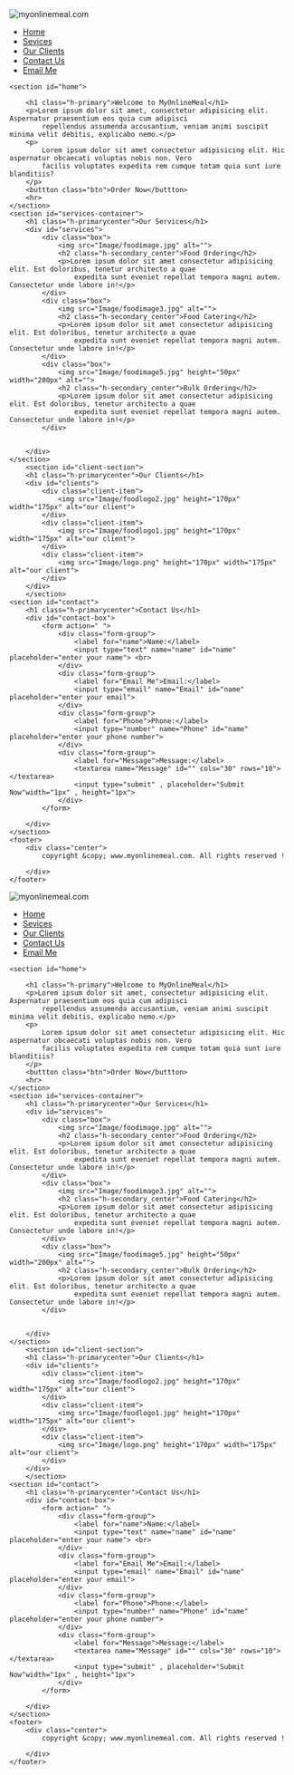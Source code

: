 <!DOCTYPE html>
<html lang="en">

<head>
    <meta charset="UTF-8">
    <meta http-equiv="X-UA-Compatible" content="IE=edge">
    <meta name="viewport" content="width=device-width, initial-scale=1.0">
    <title>best delivery food service in india|myonlinemeal.com</title>
    <link rel="stylesheet" href="style3.css">
    <link rel="stylesheet" media="screen and (max-width:1310px)" href="phone.css">
    <link rel="preconnect" href="https://fonts. googleapis.com">
    <!-- <link rel="stylesheet" href="https://cdn.jsdelivr.net/npm/bootstrap@4.4.1/dist/css/bootstrap.min.css" .. </head> -->
     <style>
     </style> 
<body>
    <nav id="navbar">
        <div id="logo">
            <img src="Image/logo.png" alt="myonlinemeal.com">
        </div>
        <ul>
            <li class="item"><a href="#home">Home</a></li>
            <li class="item"><a href="#services-container">Sevices</a></li>
            <li class="item"><a href="#clients">Our Clients</a></li>
            <li class="item"><a href="#contact">Contact Us</a></li>
            <li class="item"><a href="#">Email Me</a></li>
        </ul>
    </nav>
    
    <section id="home">
        
        <h1 class="h-primary">Welcome to MyOnlineMeal</h1>
        <p>Lorem ipsum dolor sit amet, consectetur adipisicing elit. Aspernatur praesentium eos quia cum adipisci
            repellendus assumenda accusantium, veniam animi suscipit minima velit debitis, explicabo nemo.</p>
        <p>
            Lorem ipsum dolor sit amet consectetur adipisicing elit. Hic aspernatur obcaecati voluptas nobis non. Vero
            facilis voluptates expedita rem cumque totam quia sunt iure blanditiis?
        </p>
        <buttton class="btn">Order Now</buttton>
        <hr>
    </section>
    <section id="services-container">
        <h1 class="h-primarycenter">Our Services</h1>
        <div id="services">
            <div class="box">
                <img src="Image/foodimage.jpg" alt="">
                <h2 class="h-secondary_center">Food Ordering</h2>
                <p>Lorem ipsum dolor sit amet consectetur adipisicing elit. Est doloribus, tenetur architecto a quae
                    expedita sunt eveniet repellat tempora magni autem. Consectetur unde labore in!</p>
            </div>
            <div class="box">
                <img src="Image/foodimage3.jpg" alt="">
                <h2 class="h-secondary_center">Food Catering</h2>
                <p>Lorem ipsum dolor sit amet consectetur adipisicing elit. Est doloribus, tenetur architecto a quae
                    expedita sunt eveniet repellat tempora magni autem. Consectetur unde labore in!</p>
            </div>
            <div class="box">
                <img src="Image/foodimage5.jpg" height="50px" width="200px" alt="">
                <h2 class="h-secondary_center">Bulk Ordering</h2>
                <p>Lorem ipsum dolor sit amet consectetur adipisicing elit. Est doloribus, tenetur architecto a quae
                    expedita sunt eveniet repellat tempora magni autem. Consectetur unde labore in!</p>
            </div>


        </div>
    </section>
        <section id="client-section">
        <h1 class="h-primarycenter">Our Clients</h1>
        <div id="clients">
            <div class="client-item">
                <img src="Image/foodlogo2.jpg" height="170px" width="175px" alt="our client">
            </div>
            <div class="client-item">
                <img src="Image/foodlogo1.jpg" height="170px" width="175px" alt="our client">
            </div>
            <div class="client-item">
                <img src="Image/logo.png" height="170px" width="175px" alt="our client">
            </div>
        </div>
        </section>
    <section id="contact">
        <h1 class="h-primarycenter">Contact Us</h1>
        <div id="contact-box">
            <form action=" ">
                <div class="form-group">
                    <label for="name">Name:</label>
                    <input type="text" name="name" id="name" placeholder="enter your name"> <br>
                </div>
                <div class="form-group">
                    <label for="Email Me">Email:</label>
                    <input type="email" name="Email" id="name" placeholder="enter your email">
                </div>
                <div class="form-group">
                    <label for="Phone">Phone:</label>
                    <input type="number" name="Phone" id="name" placeholder="enter your phone number">
                </div>
                <div class="form-group">
                    <label for="Message">Message:</label>
                    <textarea name="Message" id="" cols="30" rows="10"></textarea>
                    <input type="submit" , placeholder="Submit Now"width="1px" , height="1px">  
                </div>
            </form>
            
        </div>
    </section>
    <footer>
        <div class="center">
            copyright &copy; www.myonlinemeal.com. All rights reserved !

        </div>
    </footer>

</body>

</html><html lang="en">

<head>
    <meta charset="UTF-8">
    <meta http-equiv="X-UA-Compatible" content="IE=edge">
    <meta name="viewport" content="width=device-width, initial-scale=1.0">
    <title>best delivery food service in india|myonlinemeal.com</title>
    <link rel="stylesheet" href="style3.css">
    <link rel="stylesheet" media="screen and (max-width:1310px)" href="phone.css">
    <link rel="preconnect" href="https://fonts. googleapis.com">
    <!-- <link rel="stylesheet" href="https://cdn.jsdelivr.net/npm/bootstrap@4.4.1/dist/css/bootstrap.min.css" .. </head> -->
     <style>
     </style> 
<body>
    <nav id="navbar">
        <div id="logo">
            <img src="Image/logo.png" alt="myonlinemeal.com">
        </div>
        <ul>
            <li class="item"><a href="#home">Home</a></li>
            <li class="item"><a href="#services-container">Sevices</a></li>
            <li class="item"><a href="#clients">Our Clients</a></li>
            <li class="item"><a href="#contact">Contact Us</a></li>
            <li class="item"><a href="#">Email Me</a></li>
        </ul>
    </nav>
    
    <section id="home">
        
        <h1 class="h-primary">Welcome to MyOnlineMeal</h1>
        <p>Lorem ipsum dolor sit amet, consectetur adipisicing elit. Aspernatur praesentium eos quia cum adipisci
            repellendus assumenda accusantium, veniam animi suscipit minima velit debitis, explicabo nemo.</p>
        <p>
            Lorem ipsum dolor sit amet consectetur adipisicing elit. Hic aspernatur obcaecati voluptas nobis non. Vero
            facilis voluptates expedita rem cumque totam quia sunt iure blanditiis?
        </p>
        <buttton class="btn">Order Now</buttton>
        <hr>
    </section>
    <section id="services-container">
        <h1 class="h-primarycenter">Our Services</h1>
        <div id="services">
            <div class="box">
                <img src="Image/foodimage.jpg" alt="">
                <h2 class="h-secondary_center">Food Ordering</h2>
                <p>Lorem ipsum dolor sit amet consectetur adipisicing elit. Est doloribus, tenetur architecto a quae
                    expedita sunt eveniet repellat tempora magni autem. Consectetur unde labore in!</p>
            </div>
            <div class="box">
                <img src="Image/foodimage3.jpg" alt="">
                <h2 class="h-secondary_center">Food Catering</h2>
                <p>Lorem ipsum dolor sit amet consectetur adipisicing elit. Est doloribus, tenetur architecto a quae
                    expedita sunt eveniet repellat tempora magni autem. Consectetur unde labore in!</p>
            </div>
            <div class="box">
                <img src="Image/foodimage5.jpg" height="50px" width="200px" alt="">
                <h2 class="h-secondary_center">Bulk Ordering</h2>
                <p>Lorem ipsum dolor sit amet consectetur adipisicing elit. Est doloribus, tenetur architecto a quae
                    expedita sunt eveniet repellat tempora magni autem. Consectetur unde labore in!</p>
            </div>


        </div>
    </section>
        <section id="client-section">
        <h1 class="h-primarycenter">Our Clients</h1>
        <div id="clients">
            <div class="client-item">
                <img src="Image/foodlogo2.jpg" height="170px" width="175px" alt="our client">
            </div>
            <div class="client-item">
                <img src="Image/foodlogo1.jpg" height="170px" width="175px" alt="our client">
            </div>
            <div class="client-item">
                <img src="Image/logo.png" height="170px" width="175px" alt="our client">
            </div>
        </div>
        </section>
    <section id="contact">
        <h1 class="h-primarycenter">Contact Us</h1>
        <div id="contact-box">
            <form action=" ">
                <div class="form-group">
                    <label for="name">Name:</label>
                    <input type="text" name="name" id="name" placeholder="enter your name"> <br>
                </div>
                <div class="form-group">
                    <label for="Email Me">Email:</label>
                    <input type="email" name="Email" id="name" placeholder="enter your email">
                </div>
                <div class="form-group">
                    <label for="Phone">Phone:</label>
                    <input type="number" name="Phone" id="name" placeholder="enter your phone number">
                </div>
                <div class="form-group">
                    <label for="Message">Message:</label>
                    <textarea name="Message" id="" cols="30" rows="10"></textarea>
                    <input type="submit" , placeholder="Submit Now"width="1px" , height="1px">  
                </div>
            </form>
            
        </div>
    </section>
    <footer>
        <div class="center">
            copyright &copy; www.myonlinemeal.com. All rights reserved !

        </div>
    </footer>

</body>

</html>
